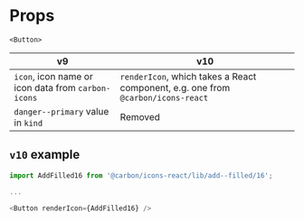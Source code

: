 # Props

`<Button>`

| v9                                                 | v10                                                                              |
| -------------------------------------------------- | -------------------------------------------------------------------------------- |
| `icon`, icon name or icon data from `carbon-icons` | `renderIcon`, which takes a React component, e.g. one from `@carbon/icons-react` |
| `danger--primary` value in `kind`                  | Removed                                                                          |

## `v10` example

```javascript
import AddFilled16 from '@carbon/icons-react/lib/add--filled/16';

...

<Button renderIcon={AddFilled16} />
```

